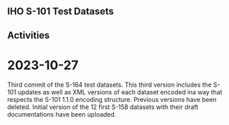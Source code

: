 ## IHO S-101 Test Datasets

## Activities

2023-10-27
==========
Third commit of the S-164 test datasets. This third version includes the S-101 updates as well as XML versions of each dataset encoded ina way that respects the S-101 1.1.0 encoding structure.
Previous versions have been deleted. Initial version of the 12 first S-158 datasets with their draft documentations have been uploaded.

